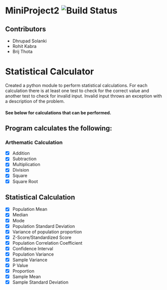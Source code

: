 # **MiniProject2** ![Build Status](https://travis-ci.org/cen24/miniproject2.svg?branch=master)


## Contributors

- Dhrupad Solanki
- Rohit Kabra
- Brij Thota

# Statistical Calculator

Created a python module to perform statistical calculations. For each calculation there is at least one test to check for the correct value and another test to check for invalid input.  Invalid input throws an exception with a description of the problem.



#### See below for calculations that can be performed.

## **Program calculates the following:**


### **Arthematic Calculation**
    
- [X] Addition
- [X] Subtraction
- [X] Multiplication
- [X] Division
- [X] Square
- [x] Square Root

## **Statistical Calculation** 

- [X] Population Mean
- [X] Median
- [X] Mode
- [X] Population Standard Deviation
- [X] Variance of population proportion
- [x] Z-Score/Standardized Score
- [X] Population Correlation Coefficient
- [X] Confidence Interval
- [x] Population Variance
- [x] Sample Variance
- [x] P Value
- [X] Proportion
- [x] Sample Mean
- [X] Sample Standard Deviation
